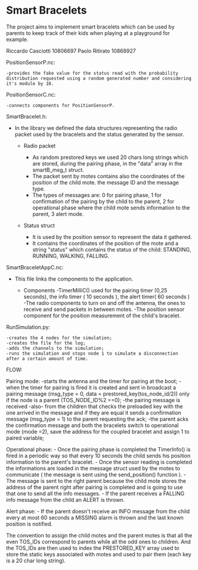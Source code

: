 # Smart Bracelets

The project aims to implement smart bracelets which can be used by parents to keep track of their kids when playing at a playground for example.

Riccardo Casciotti 10806697
Paolo Ritirato 10868927

PositionSensorP.nc:

    -provides the fake value for the status read with the probability distribution requested using a random generated number and considering it's module by 10.


PositionSensorC.nc:

    -connects components for PositionSensorP.


SmartBracelet.h:
- In the library we defined the data structures representing the radio packet used by the bracelets and the status generated by the sensor. 

    - Radio packet
        - As random prestored keys we used 20 chars long strings which are stored, during the pairing phase, in the "data" array in the smartB_msg_t struct. 
        - The packet sent by motes contains also the coordinates of the position of the child mote. the message ID and the message type. 
        - The types of messages are: 0 for pairing phase, 1 for confirmation of the pairing by the child to the parent, 2 for operational phase where the child mote sends information to the parent, 3 alert mode. 
    
    - Status struct
        - It is used by the position sensor to represent the data it gathered.
        - It contains the coordinates of the position of the mote and a string "status" which contains the status of the child: STANDING, RUNNING, WALKING, FALLING.





SmartBraceletAppC.nc:
- This file links the components to the application.

    - Components
        -TimerMilliC() used for the pairing timer (0,25 seconds), the info timer ( 10 seconds ), the alert timer( 60 seconds ) 
        -The radio components to turn on and off the antenna, the ones to receive and send packets in between motes. 
        -The position sensor component for the position measurement of the child's bracelet. 


RunSimulation.py:

    -creates the 4 nodes for the simulation;
    -creates the file for the log;
    -adds the channels to the simulation;
    -runs the simulation and stops node 1 to simulate a disconnection after a certain amount of time.



FLOW:

Pairing mode:
    -starts the antenna and the timer for pairing at the boot;
    -when the timer for pairing is fired it is created and sent in broadcast a pairing message (msg_type = 0, data = prestored_key(tos_node_id/2)) only if the node is a parent (TOS_NODE_ID%2 ==0);
    -the pairing message is received -also- from the children that checks the preloaded key with the one arrived in the message and if they are equal it sends a confirmation message (msg_type = 1) to the parent requesting the ack;
    -the parent acks the confirmation message and both the bracelets switch to operational mode (mode =2), save the address for the coupled bracelet and assign 1 to paired variable;

Operational phase:
    - Once the pairing phase is completed the TimerInfo() is fired in a periodic way so that every 10 seconds the child sends his position information to the parent's bracelet. 
    - Once the sensor reading is completed the informations are loaded in the message struct used by the motes to communicate (  the message is sent using the send_position() function ).
    - The message is sent to the right parent because the child mote stores the address of the parent right after pairing is completed and is going to use that one to send all the info messages. 
    - If the parent receives a FALLING  info message from the child an ALERT is thrown.

Alert phase:
    - If the parent doesn't receive an INFO message from the child every at most 60 seconds a MISSING alarm is thrown and the last known position is notified. 

The convention to assign the child motes and the parent motes is that all the even TOS_IDs correspond to parents while all the odd ones to children.
And the TOS_IDs are then used to index the PRESTORED_KEY array used to store the static keys associated with motes and used to pair them (each key is a 20 char long string).
